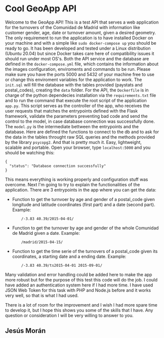 # Cool GeoApp API

Welcome to the GeoApp API! 
This is a test API that serves a web application for the turnovers of the Comunidad de Madrid
with information like customer gender, age, date or turnover amount, given a desired geometry.
The only requirement to run the application is to have installed Docker on your machine and
with a simple like ```sudo docker-compose up``` you should be ready to go.
It has been developed and tested under a Linux distribution (Ubuntu 20.04) but since Docker
takes care here of compatibility issues it should run under most OS's.
Both the API service and the database are defined in the ```docker-compose.yml``` file, which
contains the information about the images configuration, enviroments and commands to be run.
Please make sure you have the ports 5000 and 5432 of your machine free to use or change this
enviroment variables for the application to work. The ```init.sql``` will fill the database 
with the tables provided (paystats and postal_codes), creating the ```data``` folder.
For the API, the ```Dockerfile``` is in charge of the python dependecies installation via the
```requirements.txt``` file and to run the command that execute the root script of the 
application ```app.py```. This script serves as the controller of the app, who receives the
user requests that matches the entrypoints defined with the Flask framework, validate the
parameters preventing bad code and send the control to the model, in case database connection
was successfully done. The ```model.py``` is the intermediate bettween the entrypoints and 
the database. Here are defined the functions to connect to the db and to ask for the data in 
the tables throught raw SQL queries and the methods provided by the library ```psycopg2```.
And that is pretty much it. Easy, lightweight, scalable and portable.
Open your browser, type ```localhost:5000``` and you should be watching this:
```
{
  "status": "Database connection successfully"
}
```
This means everything is working properly and configuration stuff was overcome.
Next I'm going to try to explain the functionalities of the application. There are 3 
entrypoints in the app where you can get the data:

- Function to get the turnvoer by age and gender of a postal_code given longitude and
    latitude coordinates (first part) and a date (second part). Example:
    ```
        /-3.83 40.39/2015-04-01/
    ```
- Function to get the turnover by age and gender of the whole Comunidad de Madrid given
    a date. Example:
    ```
        /madrid/2015-04-15/
    ```
- Function to get the time serie of the turnovers of a postal_code given its coordinates,
    a starting date and a ending date. Example:
    ```
        /-3.83 40.39/ts2015-04-01 2015-09-01/
    ```

Many validation and error handling could be added here to make the app more robust but 
for the purpose of this test this code will do the job. I could have added an 
authentication system here if I had more time. I have used JSON Web Token for this task with
PHP and Node.js before and it works very well, so that is what I had used.

There is a lot of room for the improvement and I wish I had more spare time to develop it,
but I hope this shows you some of the skills that I have. Any question or consideration
I will be very willing to answer to you.

## Jesús Morán
